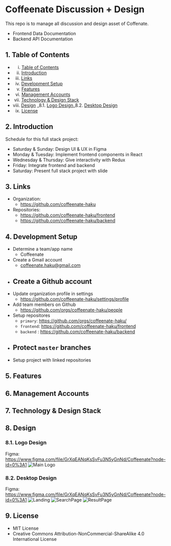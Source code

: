 # Coffeenate Discussion + Design

This repo is to manage all discussion and design asset of Coffenate. 

- Frontend Data Documentation 
- Backend API Documentation 

## 1. Table of Contents 

- &nbsp;&nbsp;&nbsp;&nbsp;i.    [Table of Contents](https://github.com/coffeenate-haku/#TableofContents)
- &nbsp;&nbsp;&nbsp;ii.   [Introduction](https://github.com/coffeenate-haku/#Introduction)
- &nbsp;&nbsp;iii.  [Links](https://github.com/coffeenate-haku/#Introduction/Links) 
- &nbsp;&nbsp;iv.   [Development Setup](https://github.com/coffeenate-haku/#DevelopmentSetup)
- &nbsp;&nbsp;&nbsp;v.    [Features](https://github.com/coffeenate-haku/#Features)
- &nbsp;&nbsp;vi.   [Management Accounts](https://github.com/coffeenate-haku/#ManagementAccounts)
- &nbsp;vii.  [Technology & Design Stack](https://github.com/coffeenate-haku/#TechnologyDesignStack)
- viii. [Design](https://github.com/coffeenate-haku/#Design) _8.1. [Logo Design](https://github.com/coffeenate-haku/#LogoDesign)_8.2. [Desktop Design](https://github.com/coffeenate-haku/#DesktopDesign)
- &nbsp;&nbsp;ix.   [License](https://github.com/coffeenate-haku/#License)

## 2.  Introduction 

Schedule for this full stack project: 
- Saturday & Sunday: Design UI & UX in Figma
- Monday & Tuesday: Implement frontend components in React
- Wednesday & Thursday: Give interactivity with Redux
- Friday: Integrate frontend and backend
- Saturday: Present full stack project with slide

## 3.   Links 
- Organization: 
  - https://github.com/coffeenate-haku
- Repositories: 
  - https://github.com/coffeenate-haku/frontend
  - https://github.com/coffeenate-haku/backend

## 4.  Development Setup
- Determine a team/app name
  - Coffeenate
- Create a Gmail account
  - coffeenate.haku@gmail.com
- Create a Github account
  - 
- Update organization profile in settings
  - https://github.com/coffeenate-haku/settings/profile
- Add team members on Github
  - https://github.com/orgs/coffeenate-haku/people
- Setup repositores 
  - ```primary```: https://github.com/orgs/coffeenate-haku/
  - ```frontend```: https://github.com/coffeenate-haku/frontend
  - ```backend``` : https://github.com/coffeenate-haku/backend
- Protect ```master``` branches
  - 
- Setup project with linked repositories 


## 5. Features 

## 6. Management Accounts

## 7. Technology & Design Stack

## 8. Design 
### 8.1. Logo Design 

Figma: https://www.figma.com/file/GrXqEANqKsSvFu3N5yGnNd/Coffeenate?node-id=0%3A1
![Main Logo](./assets/logo/logo-main.svg)

### 8.2. Desktop Design 

Figma: https://www.figma.com/file/GrXqEANqKsSvFu3N5yGnNd/Coffeenate?node-id=0%3A1
![Landing](./assets/desktop/landing.png)
![SearchPage](./assets/desktop/search-page.png)
![ResultPage](./assets/desktop/result-page.png)

## 9. License 
- MIT License
- Creative Commons Attribution-NonCommercial-ShareAlike 4.0 International License


